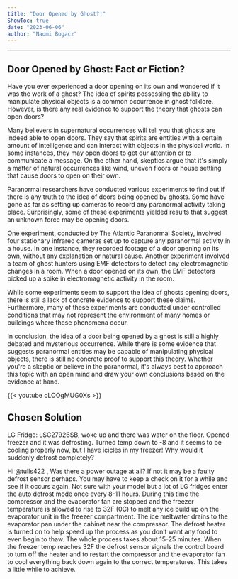 ```yaml
---
title: "Door Opened by Ghost?!"
ShowToc: true 
date: "2023-06-06"
author: "Naomi Bogacz"
---
```

*****
## Door Opened by Ghost: Fact or Fiction?

Have you ever experienced a door opening on its own and wondered if it was the work of a ghost? The idea of spirits possessing the ability to manipulate physical objects is a common occurrence in ghost folklore. However, is there any real evidence to support the theory that ghosts can open doors?

Many believers in supernatural occurrences will tell you that ghosts are indeed able to open doors. They say that spirits are entities with a certain amount of intelligence and can interact with objects in the physical world. In some instances, they may open doors to get our attention or to communicate a message. On the other hand, skeptics argue that it's simply a matter of natural occurrences like wind, uneven floors or house settling that cause doors to open on their own.

Paranormal researchers have conducted various experiments to find out if there is any truth to the idea of doors being opened by ghosts. Some have gone as far as setting up cameras to record any paranormal activity taking place. Surprisingly, some of these experiments yielded results that suggest an unknown force may be opening doors.

One experiment, conducted by The Atlantic Paranormal Society, involved four stationary infrared cameras set up to capture any paranormal activity in a house. In one instance, they recorded footage of a door opening on its own, without any explanation or natural cause. Another experiment involved a team of ghost hunters using EMF detectors to detect any electromagnetic changes in a room. When a door opened on its own, the EMF detectors picked up a spike in electromagnetic activity in the room.

While some experiments seem to support the idea of ghosts opening doors, there is still a lack of concrete evidence to support these claims. Furthermore, many of these experiments are conducted under controlled conditions that may not represent the environment of many homes or buildings where these phenomena occur.

In conclusion, the idea of a door being opened by a ghost is still a highly debated and mysterious occurrence. While there is some evidence that suggests paranormal entities may be capable of manipulating physical objects, there is still no concrete proof to support this theory. Whether you're a skeptic or believe in the paranormal, it's always best to approach this topic with an open mind and draw your own conclusions based on the evidence at hand.

{{< youtube cLOOgMUG0Xs >}} 



## Chosen Solution
 LG Fridge:  LSC27926SB, woke up and there was water on the floor. Opened freezer and it was defrosting. Turned temp down to -8 and it seems to be cooling properly now, but I have icicles in my freezer! Why would it suddenly defrost completely?

 Hi @tulls422 ,
Was there a power outage at all?
If not it may be a faulty defrost sensor perhaps. You may have to keep a check on it for a while and see if it occurs again.
Not sure with your model but a lot of LG fridges enter the auto defrost mode once every 8-11 hours. During this time the compressor and the evaporator fan are stopped and the freezer temperature is allowed to rise to 32F (0C) to melt any ice build up on the evaporator unit in the freezer compartment. The ice meltwater drains to the evaporator pan under the cabinet near the compressor. The defrost heater is turned on to help speed up the process as you don’t want any food to even begin to thaw. The whole process takes about 15-25 minutes.
When the freezer temp reaches 32F the defrost sensor signals the control board to turn off the heater and to restart the compressor and the evaporator fan to cool everything back down again to the correct temperatures. This takes a little while to achieve.





